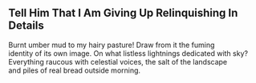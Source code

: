 Tell Him That I Am Giving Up Relinquishing In Details
-----------------------------------------------------
Burnt umber mud to my hairy pasture! Draw from it the fuming  
identity of its own image. On what listless lightnings dedicated with sky?  
Everything raucous with celestial voices, the salt of the landscape  
and piles of real bread outside morning.  
